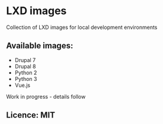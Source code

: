 # LXD images
Collection of LXD images for local development environments

## Available images:

* Drupal 7
* Drupal 8
* Python 2
* Python 3
* Vue.js

Work in progress - details follow

## Licence: MIT
